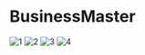 # BusinessMaster
![1](https://user-images.githubusercontent.com/47937274/129855238-8a07c367-0654-4ed6-b109-803db40af9b4.PNG)
![2](https://user-images.githubusercontent.com/47937274/129855318-70ab7e71-a673-47b0-9f7c-fb8ededf95f6.PNG)
![3](https://user-images.githubusercontent.com/47937274/129855324-7cadb672-2532-49ff-b666-757607f48de3.PNG)
![4](https://user-images.githubusercontent.com/47937274/129855325-8c9b434a-34a5-43a8-b84c-9ceb650371d8.PNG)
